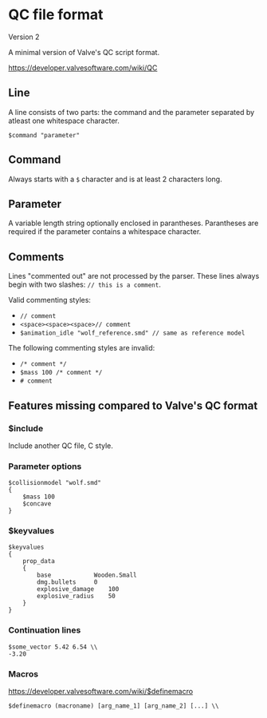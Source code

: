 # QC file format

Version 2

A minimal version of Valve's QC script format.

https://developer.valvesoftware.com/wiki/QC

## Line

A line consists of two parts: the command and the parameter separated by atleast one whitespace character.

`$command "parameter"`

## Command

Always starts with a `$` character and is at least 2 characters long.

## Parameter

A variable length string optionally enclosed in parantheses. Parantheses are required if the parameter
contains a whitespace character.

## Comments

Lines "commented out" are not processed by the parser. These lines always begin with two slashes: `// this is a comment`.

Valid commenting styles:
* `// comment`
* `<space><space><space>// comment`
* `$animation_idle "wolf_reference.smd" // same as reference model`

The following commenting styles are invalid:
* `/* comment */`
* `$mass 100 /* comment */`
* `# comment`

## Features missing compared to Valve's QC format
### $include
Include another QC file, C style.
### Parameter options
```
$collisionmodel "wolf.smd"
{
	$mass 100
    $concave
}
```
### $keyvalues
```
$keyvalues
{
	prop_data
	{
		base			Wooden.Small 
		dmg.bullets		0 
		explosive_damage	100
		explosive_radius	50 
	}
}
```
### Continuation lines
```
$some_vector 5.42 6.54 \\
-3.20
```
### Macros
https://developer.valvesoftware.com/wiki/$definemacro
```
$definemacro (macroname) [arg_name_1] [arg_name_2] [...] \\
```
